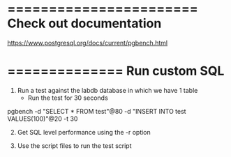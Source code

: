 =======================
Check out documentation
=======================
https://www.postgresql.org/docs/current/pgbench.html

==============
Run custom SQL
==============

1. Run a test against the labdb database in which we have 1 table
   * Run the test for 30 seconds

pgbench -d "SELECT * FROM test"@80  -d "INSERT INTO test VALUES(100)"@20  -t 30

2. Get SQL level performance using the -r option

3. Use the script files to run the test script

